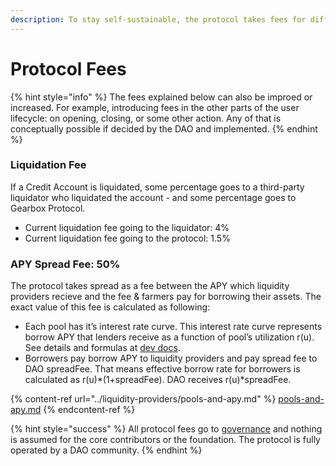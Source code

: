 ```yaml
---
description: To stay self-sustainable, the protocol takes fees for different operations.
---
```


# Protocol Fees

{% hint style="info" %}
The fees explained below can also be improed or increased. For example, introducing fees in the other parts of the user lifecycle: on opening, closing, or some other action. Any of that is conceptually possible if decided by the DAO and implemented.
{% endhint %}

### **Liquidation Fee**

If a Credit Account is liquidated, some percentage goes to a third-party liquidator who liquidated the account - and some percentage goes to Gearbox Protocol.

* Current liquidation fee going to the liquidator: 4%
* Current liquidation fee going to the protocol: 1.5%

### APY Spread Fee: 50%

The protocol takes spread as a fee between the APY which liquidity providers recieve and the fee & farmers pay for borrowing their assets. The exact value of this fee is calculated as following:

* Each pool has it’s interest rate curve. This interest rate curve represents borrow APY that lenders receive as a function of pool’s utilization r(u). See details and formulas at [dev docs](https://dev.gearbox.finance/docs/documentation/pools/intro#rt---borrow-apy).
* Borrowers pay borrow APY to liquidity providers and pay spread fee to DAO spreadFee. That means effective borrow rate for borrowers is calculated as r(u)\*(1+spreadFee). DAO receives r(u)\*spreadFee.

{% content-ref url="../liquidity-providers/pools-and-apy.md" %}
[pools-and-apy.md](../liquidity-providers/pools-and-apy.md)
{% endcontent-ref %}

{% hint style="success" %}
All protocol fees go to [governance](../governance/setup/guards-multisigs.md#financial-treasury-multisig-or-5-7) and nothing is assumed for the core contributors or the foundation. The protocol is fully operated by a DAO community.
{% endhint %}
